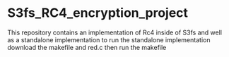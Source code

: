 # S3fs_RC4_encryption_project
This repository contains an implementation of Rc4 inside of S3fs and well as a standalone implementation 
to run the standalone implementation download the makefile and red.c 
then run the makefile 
